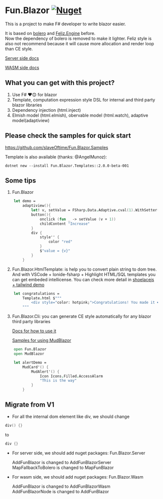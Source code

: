 # Fun.Blazor [![Nuget](https://img.shields.io/nuget/v/Fun.Blazor)](https://www.nuget.org/packages/Fun.Blazor)

This is a project to make F# developer to write blazor easier.

It is based on [bolero](https://github.com/fsbolero/Bolero) and  [Feliz.Engine](https://github.com/alfonsogarciacaro/Feliz.Engine) before. \
Now the dependency of bolero is removed to make it lighter. Feliz style is also not recommend because it will cause more allocation and render loop than CE style.

[Server side docs](https://funblazor.slaveoftime.fun)

[WASM side docs](https://slaveoftime.github.io/Fun.Blazor/)


## What you can get with this project?

1. Use F# ❤️😊 for blazor
2. Template, computation expression style DSL for internal and third party blazor libraries
4. Dependency injection (html.inject)
3. Elmish model (html.elmish), obervable model (html.watch), adaptive model(adaptiview)


## Please check the samples for quick start

https://github.com/slaveOftime/Fun.Blazor.Samples

Template is also available (thanks: @AngelMunoz):
```shell
dotnet new --install Fun.Blazor.Templates::2.0.0-beta-001
```

## Some tips

1. Fun.Blazor

```fsharp
    let demo =
        adaptiview(){
            let! v, setValue = FSharp.Data.Adaptive.cval(1).WithSetter()
            button(){
                onclick (fun _ -> setValue (v + 1))
                childContent "Increase"
            }
            div {
                style'' {
                    color "red"
                }
                $"value = {v}"
            }
        }
```

2. Fun.Blazor.HtmlTemplate: is help you to convert plain string to dom tree. And with VSCode + Ionide-fsharp + Highlight HTML/SQL templates you can get embeded intellicense. You can check more detail in [shoelacejs + tailwind demo](https://github.com/slaveOftime/Fun.Blazor.Samples/tree/main/templates/MinimalBlazorWASMAppWithShoelaceAndTailwind)

```fsharp
    let congratulations =
        Template.html $"""
            <div style="color: hotpink;">Congratulations! You made it ❤️</div>
        """
```


3. Fun.Blazor.Cli: you can generate CE style automatically for any blazor third party libraries

    [Docs for how to use it](https://funblazor.slaveoftime.fun/cli-usage)
    
    [Samples for using MudBlazor](https://github.com/slaveOftime/Fun.Blazor.Samples/tree/main/templates/MinimalBlazorWASMAppWithMudBlazor)
    

```fsharp
    open Fun.Blazor
    open MudBlazor

    let alertDemo =
        MudCard'() {
            MudAlert'() {
                Icon Icons.Filled.AccessAlarm
                "This is the way"
            }
        }
```


## Migrate from V1

- For all the internal dom element like div, we should change
```fsharp
div() {}
```
to
```fsharp
div {}
```

- For server side, we should add nuget packages: Fun.Blazor.Server

    AddFunBlazor is changed to AddFunBlazorServer \
    MapFallbackToBolero is changed to MapFunBlazor

- For wasm side, we should add nuget packages: Fun.Blazor.Wasm

    AddFunBlazor is changed to AddFunBlazorWasm \
    AddFunBlazorNode is changed to AddFunBlazor
